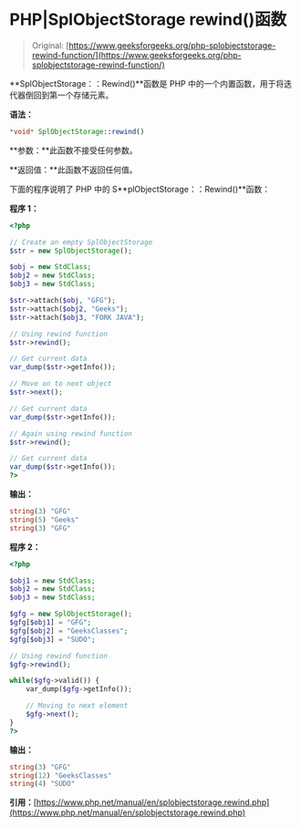 # PHP|SplObjectStorage rewind()函数

> Original: [https://www.geeksforgeeks.org/php-splobjectstorage-rewind-function/](https://www.geeksforgeeks.org/php-splobjectstorage-rewind-function/)

**SplObjectStorage：：Rewind()**函数是 PHP 中的一个内置函数，用于将迭代器倒回到第一个存储元素。

**语法：**

```php
*void* SplObjectStorage::rewind()
```

**参数：**此函数不接受任何参数。

**返回值：**此函数不返回任何值。

下面的程序说明了 PHP 中的 S**plObjectStorage：：Rewind()**函数：

**程序 1：**

```php
<?php

// Create an empty SplObjectStorage
$str = new SplObjectStorage();

$obj = new StdClass;
$obj2 = new StdClass;
$obj3 = new StdClass;

$str->attach($obj, "GFG");
$str->attach($obj2, "Geeks");
$str->attach($obj3, "FORK JAVA");

// Using rewind function
$str->rewind();

// Get current data 
var_dump($str->getInfo());

// Move on to next object
$str->next();

// Get current data 
var_dump($str->getInfo());

// Again using rewind function
$str->rewind();

// Get current data 
var_dump($str->getInfo());
?>
```

**输出：**

```php
string(3) "GFG"
string(5) "Geeks"
string(3) "GFG"

```

**程序 2：**

```php
<?php

$obj1 = new StdClass;
$obj2 = new StdClass;
$obj3 = new StdClass;

$gfg = new SplObjectStorage();
$gfg[$obj1] = "GFG";
$gfg[$obj2] = "GeeksClasses";
$gfg[$obj3] = "SUDO";

// Using rewind function
$gfg->rewind();

while($gfg->valid()) {
    var_dump($gfg->getInfo());

    // Moving to next element
    $gfg->next();
}
?>
```

**输出：**

```php
string(3) "GFG"
string(12) "GeeksClasses"
string(4) "SUDO"

```

**引用：**[https://www.php.net/manual/en/splobjectstorage.rewind.php](https://www.php.net/manual/en/splobjectstorage.rewind.php)